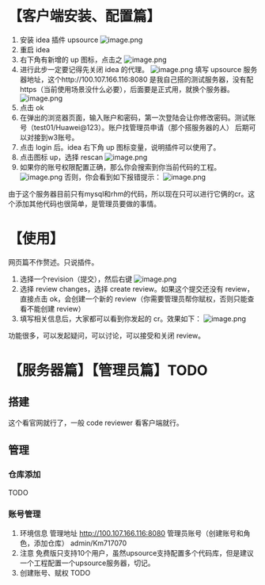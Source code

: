 【客户端安装、配置篇】
====
1. 安装 idea 插件 upsource
![image.png](http://rnd-isourceb.huawei.com/images/SZ/20181217/d204895d-7b94-4efc-84ff-159235e11510/image.png)
2. 重启 idea
3. 右下角有新增的 up 图标，点击之
![image.png](http://rnd-isourceb.huawei.com/images/SZ/20181217/671d58af-7fdc-453a-a7fa-bae3cdb4ff03/image.png)
4. 进行此步一定要记得先关闭 idea 的代理。
![image.png](http://rnd-isourceb.huawei.com/images/SZ/20181217/e28d8253-df71-4dbf-b91b-e879a9776b24/image.png)
填写 upsource 服务器地址，这个http://100.107.166.116:8080 是我自己搭的测试服务器，没有配 https（当前使用场景没什么必要），后面要是正式用，就换个服务器。
![image.png](http://rnd-isourceb.huawei.com/images/SZ/20181217/3e075f79-2731-42a8-ba80-8047cb8f021b/image.png)
5. 点击 ok
6. 在弹出的浏览器页面，输入账户和密码，第一次登陆会让你修改密码。测试账号（test01/Huawei@123）。账户找管理员申请（那个搭服务器的人）
    后期可以对接到w3账号。
7. 点击 login 后。idea 右下角 up 图标变量，说明插件可以使用了。
8. 点击图标 up，选择 rescan
![image.png](http://rnd-isourceb.huawei.com/images/SZ/20181217/9018ffa9-1e45-4671-9adb-f38a45a9d482/image.png)
9. 如果你的账号权限配置正确，那么你会搜索到你当前代码的工程。
![image.png](http://rnd-isourceb.huawei.com/images/SZ/20181217/b70747bc-a7a2-4ecc-9f84-d18d889d4cda/image.png)
否则，你会看到如下报错提示：
![image.png](http://rnd-isourceb.huawei.com/images/SZ/20181217/edf82633-2e88-41ae-8097-f1e7fcca46e3/image.png)

由于这个服务器目前只有mysql和rhm的代码，所以现在只可以进行它俩的cr。这个添加其他代码也很简单，是管理员要做的事情。

【使用】
====
网页篇不作赘述。只说插件。
1. 选择一个revision（提交），然后右键
![image.png](http://rnd-isourceb.huawei.com/images/SZ/20181217/ce748b54-6a64-4bad-aadb-d0ec46da28f2/image.png)
2. 选择 review changes，选择 create review。如果这个提交还没有 review，直接点击 ok，会创建一个新的 review（你需要管理员帮你赋权，否则只能查看不能创建 review）
3. 填写相关信息后，大家都可以看到你发起的 cr。效果如下：
![image.png](http://rnd-isourceb.huawei.com/images/SZ/20181217/eb1477b4-68a9-47d1-a809-6d3b28feae1c/image.png)


功能很多，可以发起疑问，可以讨论，可以接受和关闭 review。

【服务器篇】【管理员篇】TODO
====

搭建
----
这个看官网就行了，一般 code reviewer 看客户端就行。

管理
----

### 仓库添加
TODO
### 账号管理
1. 环境信息
管理地址
http://100.107.166.116:8080
管理员账号（创建账号和角色，添加仓库） admin/Km717070
2. 注意
免费版只支持10个用户，虽然upsource支持配置多个代码库，但是建议一个工程配置一个upsource服务器，切记。
3. 创建账号、赋权
TODO

